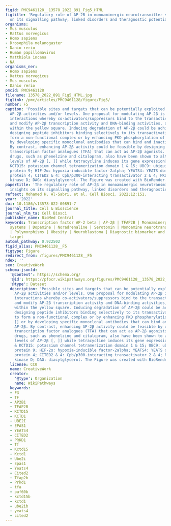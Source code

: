 ```yaml
---
figid: PMC9461128__13578_2022_891_Fig5_HTML
figtitle: 'Regulatory role of AP-2B in monoaminergic neurotransmitter systems: insights
  on its signalling pathway, linked disorders and theragnostic potential'
organisms:
- Mus musculus
- Rattus norvegicus
- Homo sapiens
- Drosophila melanogaster
- Danio rerio
- Human papillomavirus
- Matthiola incana
- NA
organisms_ner:
- Homo sapiens
- Rattus norvegicus
- Mus musculus
- Danio rerio
pmcid: PMC9461128
filename: 13578_2022_891_Fig5_HTML.jpg
figlink: /pmc/articles/PMC9461128/figure/Fig5/
number: F5
caption: 'Possible sites and targets that can be potentially exploited to modulate
  AP-2β activities and/or levels. One proposal for modulating AP-2β is through protein–protein
  interactions whereby co-activators/suppressors bind to the transactivation domain
  and modify AP-2β transcription activity and DNA-binding activities, as indicated
  within the yellow square. Inducing degradation of AP-2β could be achieved through
  designing peptide inhibitors binding selectively to its transactivation domain to
  form a non-functional complex or by enhancing PKD phosphorylation of AP-2β [] or
  by developing specific monoclonal antibodies that can bind and inactivate AP-2β.
  By contrast, enhancing AP-2β activity could be feasible by designing artificial
  transcription factor analogues (TFA) that can act as AP-2β agonists. Some monoaminergic
  drugs, such as phenelzine and citalopram, also have been shown to alter the brain
  levels of AP-2β [, ]] while tetracycline induces its gene expression[]. KCTD1 &
  KCTD15: potassium channel tetramerization domain 1 & 15; UBC9: ubiquitin carrier
  protein 9; HIF-2α: hypoxia-inducible factor-2alpha; YEATS4: YEATS domain-containing
  protein 4; CITED2 & 4: Cpb/p300-interacting transactivator 2 & 4; PKD: the protein
  kinase D; DAG: diacylglycerol. The Figure was created with BioRender.com'
papertitle: 'The regulatory role of AP-2β in monoaminergic neurotransmitter systems:
  insights on its signalling pathway, linked disorders and theragnostic potential.'
reftext: Mohamed H. Al-Sabri, et al. Cell Biosci. 2022;12:151.
year: '2022'
doi: 10.1186/s13578-022-00891-7
journal_title: Cell & Bioscience
journal_nlm_ta: Cell Biosci
publisher_name: BioMed Central
keywords: Transcription factor AP-2 beta | AP-2β | TFAP2Β | Monoaminergic neurotransmitter
  systems | Dopamine | Noradrenaline | Serotonin | Monoamine neurotransmitter disorders
  | Polymorphisms | Obesity | Neuroblastoma | Diagnostic biomarker and therapeutic
  target
automl_pathway: 0.922502
figid_alias: PMC9461128__F5
figtype: Figure
redirect_from: /figures/PMC9461128__F5
ndex: ''
seo: CreativeWork
schema-jsonld:
  '@context': https://schema.org/
  '@id': https://pfocr.wikipathways.org/figures/PMC9461128__13578_2022_891_Fig5_HTML.html
  '@type': Dataset
  description: 'Possible sites and targets that can be potentially exploited to modulate
    AP-2β activities and/or levels. One proposal for modulating AP-2β is through protein–protein
    interactions whereby co-activators/suppressors bind to the transactivation domain
    and modify AP-2β transcription activity and DNA-binding activities, as indicated
    within the yellow square. Inducing degradation of AP-2β could be achieved through
    designing peptide inhibitors binding selectively to its transactivation domain
    to form a non-functional complex or by enhancing PKD phosphorylation of AP-2β
    [] or by developing specific monoclonal antibodies that can bind and inactivate
    AP-2β. By contrast, enhancing AP-2β activity could be feasible by designing artificial
    transcription factor analogues (TFA) that can act as AP-2β agonists. Some monoaminergic
    drugs, such as phenelzine and citalopram, also have been shown to alter the brain
    levels of AP-2β [, ]] while tetracycline induces its gene expression[]. KCTD1
    & KCTD15: potassium channel tetramerization domain 1 & 15; UBC9: ubiquitin carrier
    protein 9; HIF-2α: hypoxia-inducible factor-2alpha; YEATS4: YEATS domain-containing
    protein 4; CITED2 & 4: Cpb/p300-interacting transactivator 2 & 4; PKD: the protein
    kinase D; DAG: diacylglycerol. The Figure was created with BioRender.com'
  license: CC0
  name: CreativeWork
  creator:
    '@type': Organization
    name: WikiPathways
  keywords:
  - F3
  - TF
  - AP2B1
  - TFAP2B
  - KCTD15
  - KCTD1
  - UBE2I
  - EPAS1
  - YEATS4
  - CITED2
  - PRKD1
  - Tf
  - Kctd15
  - Kctd1
  - Ube2i
  - Epas1
  - Yeats4
  - Cited2
  - Tfap2b
  - Prkd1
  - tfa
  - puf60b
  - kctd15b
  - kctd1
  - ube2ib
  - yeats4
  - cited2
---
```

